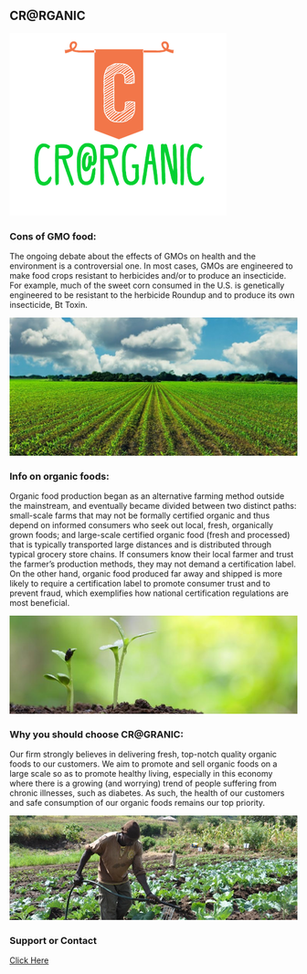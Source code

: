 ## CR@RGANIC

![image](https://raw.githubusercontent.com/irfanbinsyed/business/gh-pages/images/logo.png)

### Cons of GMO food:

The ongoing debate about the effects of GMOs on health and the environment is a controversial one. In most cases, GMOs are engineered to make food crops resistant to herbicides and/or to produce an insecticide. For example, much of the sweet corn consumed in the U.S. is genetically engineered to be resistant to the herbicide Roundup and to produce its own insecticide, Bt Toxin.

![image](https://raw.githubusercontent.com/irfanbinsyed/business/gh-pages/images/crop.jpg)

### Info on organic foods:

Organic food production began as an alternative farming method outside the mainstream, and eventually became divided between two distinct paths:  small-scale farms that may not be formally certified organic and thus depend on informed consumers who seek out local, fresh, organically grown foods; and large-scale certified organic food (fresh and processed) that is typically transported large distances and is distributed through typical grocery store chains. If consumers know their local farmer and trust the farmer’s production methods, they may not demand a certification label. On the other hand, organic food produced far away and shipped is more likely to require a certification label to promote consumer trust and to prevent fraud, which exemplifies how national certification regulations are most beneficial.

![image](https://raw.githubusercontent.com/irfanbinsyed/business/gh-pages/images/plant.jpg)

### Why you should choose CR@GRANIC:

Our firm strongly believes in delivering fresh, top-notch quality organic foods to our customers. We aim to promote and sell organic foods on a large scale so as to promote healthy living, especially in this economy where there is a growing (and worrying) trend of people suffering from chronic illnesses, such as diabetes. As such, the health of our customers and safe consumption of our organic foods remains our top priority. 

![image](https://raw.githubusercontent.com/irfanbinsyed/business/gh-pages/images/growth.jpg)

### Support or Contact

<a href="mailto:mhd_irfan_bin_syed@outlook.sg"> Click Here </a>

<body> 
    <script async src="https://www.googletagmanager.com/gtag/js?id=G-Z333MQ06HZ"></script>
    <script>       
      window.dataLayer = window.dataLayer || [];
      function gtag(){dataLayer.push(arguments);}
      gtag('js', new Date());
      gtag('config', 'G-Z333MQ06HZ');
    </script>
</body>

